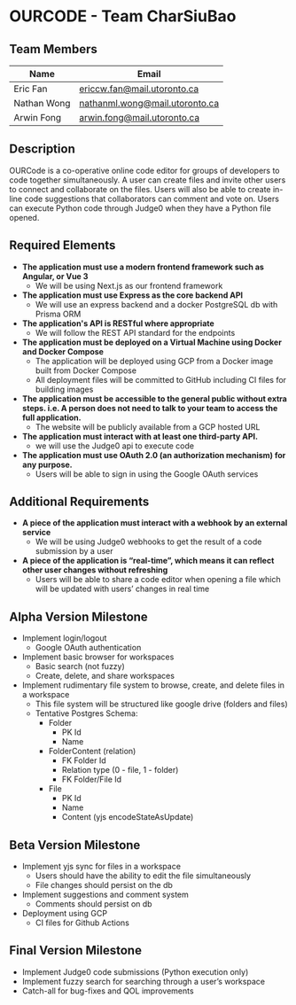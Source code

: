 # OURCODE - Team CharSiuBao

## Team Members
| Name | Email|
|----------|----------|
| Eric Fan | ericcw.fan@mail.utoronto.ca |
| Nathan Wong | nathanml.wong@mail.utoronto.ca |
| Arwin Fong | arwin.fong@mail.utoronto.ca |

## Description
OURCode is a co-operative online code editor for groups of developers to code together simultaneously. A user can create files and invite other users to connect and collaborate on the files. Users will also be able to create in-line code suggestions that collaborators can comment and vote on. Users can execute Python code through Judge0 when they have a Python file opened.

## Required Elements
- **The application must use a modern frontend framework such as Angular, or Vue 3**
    - We will be using Next.js as our frontend framework
- **The application must use Express as the core backend API**
    - We will use an express backend and a docker PostgreSQL db with Prisma ORM
- **The application's API is RESTful where appropriate**
    - We will follow the REST API standard for the endpoints
- **The application must be deployed on a Virtual Machine using Docker and Docker Compose**
    - The application will be deployed using GCP from a Docker image built from Docker Compose
    - All deployment files will be committed to GitHub including CI files for building images
- **The application must be accessible to the general public without extra steps. i.e. A person does not need to talk to your team to access the full application.**
    - The website will be publicly available from a GCP hosted URL
- **The application must interact with at least one third-party API.**
    - we will use the Judge0 api to execute code 
- **The application must use OAuth 2.0 (an authorization mechanism) for any purpose.**
    - Users will be able to sign in using the Google OAuth services

## Additional Requirements
- **A piece of the application must interact with a webhook by an external service**
    - We will be using Judge0 webhooks to get the result of a code submission by a user
- **A piece of the application is “real-time”, which means it can reflect other user changes without refreshing**
    - Users will be able to share a code editor when opening a file which will be updated with users’ changes in real time

## Alpha Version Milestone
- Implement login/logout
    - Google OAuth authentication
- Implement basic browser for workspaces
    - Basic search (not fuzzy)
    - Create, delete, and share workspaces
- Implement rudimentary file system to browse, create, and delete files in a workspace
    - This file system will be structured like google drive (folders and files) 
    - Tentative Postgres Schema:
        - Folder
            - PK Id
            - Name
        - FolderContent (relation)
            - FK Folder Id
            - Relation type (0 - file, 1 - folder)
            - FK Folder/File Id
        - File
            - PK Id
            - Name
            - Content (yjs encodeStateAsUpdate)

## Beta Version Milestone
- Implement yjs sync for files in a workspace
    - Users should have the ability to edit the file simultaneously
    - File changes should persist on the db
- Implement suggestions and comment system
    - Comments should persist on db
- Deployment using GCP
    - CI files for Github Actions

## Final Version Milestone
- Implement Judge0 code submissions (Python execution only)
- Implement fuzzy search for searching through a user’s workspace
- Catch-all for bug-fixes and QOL improvements



